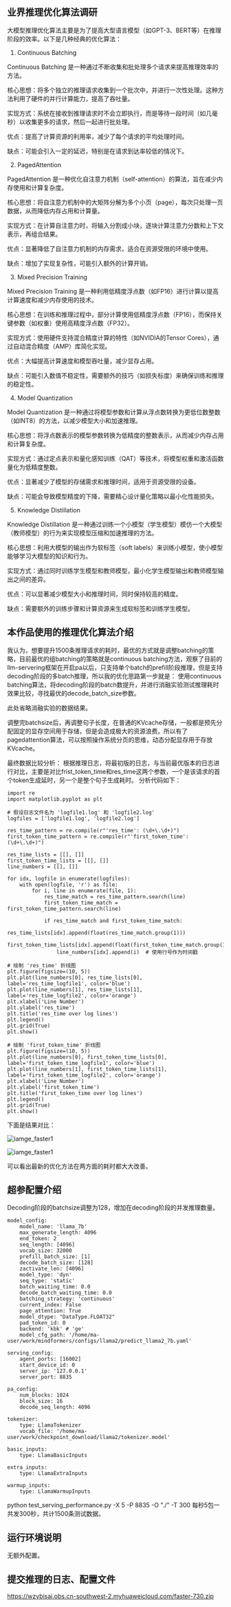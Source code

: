 ## 业界推理优化算法调研

大模型推理优化算法主要是为了提高大型语言模型（如GPT-3、BERT等）在推理阶段的效率。以下是几种经典的优化算法：

1. Continuous Batching

Continuous Batching 是一种通过不断收集和批处理多个请求来提高推理效率的方法。

核心思想：将多个独立的推理请求收集到一个批次中，并进行一次性处理。这种方法利用了硬件的并行计算能力，提高了吞吐量。

实现方式：系统在接收到推理请求时不会立即执行，而是等待一段时间（如几毫秒）以收集更多的请求，然后一起进行批处理。

优点：提高了计算资源的利用率，减少了每个请求的平均处理时间。

缺点：可能会引入一定的延迟，特别是在请求到达率较低的情况下。

2. PagedAttention

PagedAttention 是一种优化自注意力机制（self-attention）的算法，旨在减少内存使用和计算复杂度。

核心思想：将自注意力机制中的大矩阵分解为多个小页（page），每次只处理一页数据，从而降低内存占用和计算量。

实现方式：在计算自注意力时，将输入分割成小块，逐块计算注意力分数和上下文表示，再组合结果。

优点：显著降低了自注意力机制的内存需求，适合在资源受限的环境中使用。

缺点：增加了实现复杂性，可能引入额外的计算开销。

3. Mixed Precision Training

Mixed Precision Training 是一种利用低精度浮点数（如FP16）进行计算以提高计算速度和减少内存使用的技术。

核心思想：在训练和推理过程中，部分计算使用低精度浮点数（FP16），而保持关键参数（如权重）使用高精度浮点数（FP32）。

实现方式：使用硬件支持混合精度计算的特性（如NVIDIA的Tensor Cores），通过自动混合精度（AMP）库简化实现。

优点：大幅提高计算速度和模型吞吐量，减少显存占用。

缺点：可能引入数值不稳定性，需要额外的技巧（如损失标度）来确保训练和推理的稳定性。


4. Model Quantization

Model Quantization 是一种通过将模型参数和计算从浮点数转换为更低位数整数（如INT8）的方法，以减少模型大小和加速推理。

核心思想：将浮点数表示的模型参数转换为低精度的整数表示，从而减少内存占用和计算复杂度。

实现方式：通过定点表示和量化感知训练（QAT）等技术，将模型权重和激活函数量化为低精度整数。

优点：显著减少了模型的存储需求和推理时间，适用于资源受限的设备。

缺点：可能会导致模型精度的下降，需要精心设计量化策略以最小化性能损失。

5. Knowledge Distillation

Knowledge Distillation 是一种通过训练一个小模型（学生模型）模仿一个大模型（教师模型）的行为来实现模型压缩和加速推理的方法。

核心思想：利用大模型的输出作为软标签（soft labels）来训练小模型，使小模型能够学习大模型的知识和行为。

实现方式：通过同时训练学生模型和教师模型，最小化学生模型输出和教师模型输出之间的差异。

优点：可以显著减少模型大小和推理时间，同时保持较高的精度。

缺点：需要额外的训练步骤和计算资源来生成软标签和训练学生模型。

## 本作品使用的推理优化算法介绍
我认为，想要提升1500条推理请求的耗时，最优的方式就是调整batching的策略，目前最优的组batching的策略就是continuous batching方法，观察了目前的llm-servering框架在开启pa以后，只支持单个batch的prefill阶段推理，但是支持decoding阶段的多batch推理，所以我的优化思路第一步就是：
使用continuous batching算法，将decoding阶段的batch数提升，并进行消融实验测试推理耗时效果比较，寻找最优的decode_batch_size参数。

此处省略消融实验的数据结果。

调整完batchsize后，再调整句子长度，在普通的KVcache存储，一般都是预先分配固定的显存空间用于存储，但是会造成极大的资源浪费。所以有了pagedattention算法，可以按照操作系统分页的思维，动态分配显存用于存放KVcache。

最终数据比较分析：
根据推理日志，将最初版的日志，与当前最优版本的日志进行对比，主要是对比frist_token_time和res_time这两个参数，一个是该请求的首个token生成延时，另一个是整个句子生成耗时。
分析代码如下：

```
import re
import matplotlib.pyplot as plt

# 假设日志文件名为 'logfile1.log' 和 'logfile2.log'
logfiles = ['logfile1.log', 'logfile2.log']

res_time_pattern = re.compile(r"'res_time': (\d+\.\d+)")
first_token_time_pattern = re.compile(r"'first_token_time': (\d+\.\d+)")

res_time_lists = [[], []]
first_token_time_lists = [[], []]
line_numbers = [[], []]

for idx, logfile in enumerate(logfiles):
    with open(logfile, 'r') as file:
        for i, line in enumerate(file, 1):
            res_time_match = res_time_pattern.search(line)
            first_token_time_match = first_token_time_pattern.search(line)

            if res_time_match and first_token_time_match:
                res_time_lists[idx].append(float(res_time_match.group(1)))
                first_token_time_lists[idx].append(float(first_token_time_match.group(1)))
                line_numbers[idx].append(i)  # 使用行号作为时间戳

# 绘制 'res_time' 折线图
plt.figure(figsize=(10, 5))
plt.plot(line_numbers[0], res_time_lists[0], label='res_time_logfile1', color='blue')
plt.plot(line_numbers[1], res_time_lists[1], label='res_time_logfile2', color='orange')
plt.xlabel('Line Number')
plt.ylabel('res_time')
plt.title('res_time over log lines')
plt.legend()
plt.grid(True)
plt.show()

# 绘制 'first_token_time' 折线图
plt.figure(figsize=(10, 5))
plt.plot(line_numbers[0], first_token_time_lists[0], label='first_token_time_logfile1', color='blue')
plt.plot(line_numbers[1], first_token_time_lists[1], label='first_token_time_logfile2', color='orange')
plt.xlabel('Line Number')
plt.ylabel('first_token_time')
plt.title('first_token_time over log lines')
plt.legend()
plt.grid(True)
plt.show()

```
下面是结果对比：

![iamge_faster1]()

![iamge_faster1]()

可以看出最新的优化方法在两方面的耗时都大大改善。

## 超参配置介绍

Decoding阶段的batchsize调整为128，增加在decoding阶段的并发推理数量。

```
model_config:
    model_name: 'llama_7b'
    max_generate_length: 4096
    end_token: 2
    seq_length: [4096]
    vocab_size: 32000
    prefill_batch_size: [1]
    decode_batch_size: [128]
    zactivate_len: [4096]
    model_type: 'dyn'
    seq_type: 'static'
    batch_waiting_time: 0.0
    decode_batch_waiting_time: 0.0
    batching_strategy: 'continuous'
    current_index: False
    page_attention: True
    model_dtype: "DataType.FLOAT32"
    pad_token_id: 0
    backend: 'kbk' # 'ge'
    model_cfg_path: '/home/ma-user/work/mindformers/configs/llama2/predict_llama2_7b.yaml'

serving_config:
    agent_ports: [16002]
    start_device_id: 0
    server_ip: '127.0.0.1'
    server_port: 8835

pa_config:
    num_blocks: 1024
    block_size: 16
    decode_seq_length: 4096

tokenizer:
    type: LlamaTokenizer
    vocab_file: '/home/ma-user/work/checkpoint_download/llama2/tokenizer.model'

basic_inputs:
    type: LlamaBasicInputs

extra_inputs:
    type: LlamaExtraInputs

warmup_inputs:
    type: LlamaWarmupInputs

```

python test_serving_performance.py -X 5 -P 8835 -O "./" -T 300
每秒5包一共发300秒，共计1500条测试数据。


## 运行环境说明
无额外配置。

## 提交推理的日志、配置文件
https://wzybisai.obs.cn-southwest-2.myhuaweicloud.com/faster-730.zip



